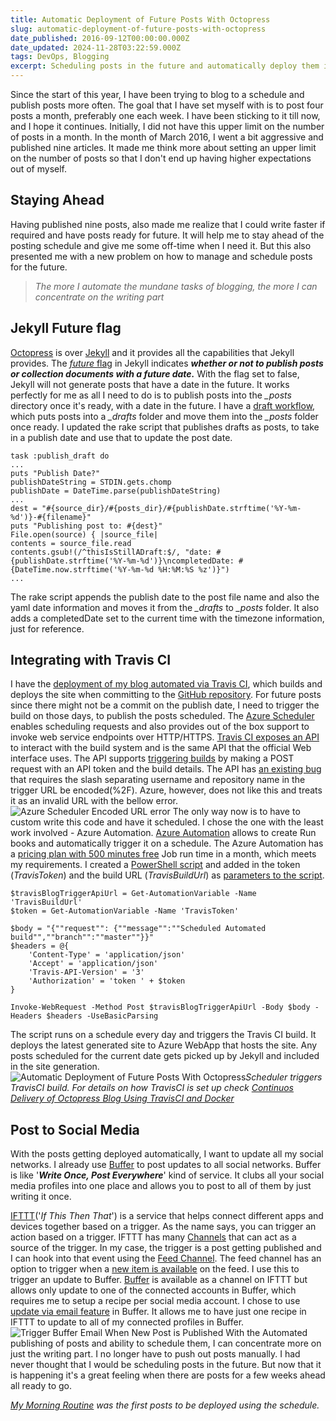 ```yaml
---
title: Automatic Deployment of Future Posts With Octopress
slug: automatic-deployment-of-future-posts-with-octopress
date_published: 2016-09-12T00:00:00.000Z
date_updated: 2024-11-28T03:22:59.000Z
tags: DevOps, Blogging
excerpt: Scheduling posts in the future and automatically deploy them in Octopress.
---
```


Since the start of this year, I have been trying to blog to a schedule and publish posts more often. The goal that I have set myself with is to post four posts a month, preferably one each week. I have been sticking to it till now, and I hope it continues. Initially, I did not have this upper limit on the number of posts in a month. In the month of March 2016, I went a bit aggressive and published nine articles. It made me think more about setting an upper limit on the number of posts so that I don't end up having higher expectations out of myself.

## Staying Ahead

Having published nine posts, also made me realize that I could write faster if required and have posts ready for future. It will help me to stay ahead of the posting schedule and give me some off-time when I need it. But this also presented me with a new problem on how to manage and schedule posts for the future.

> *The more I automate the mundane tasks of blogging, the more I can concentrate on the writing part*

## Jekyll Future flag

[Octopress](http://octopress.org/docs/) is over [Jekyll](https://jekyllrb.com/) and it provides all the capabilities that Jekyll provides. The [*future* flag](https://jekyllrb.com/docs/configuration/) in Jekyll indicates ***whether or not to publish posts or collection documents with a future date.*** With the flag set to false, Jekyll will not generate posts that have a date in the future. It works perfectly for me as all I need to do is to publish posts into the *_posts* directory once it's ready, with a date in the future. I have a [draft workflow](__GHOST_URL__/blog/optimizing-octopress-workflow-for-new-posts/), which puts posts into a *_drafts* folder and move them into the *_posts* folder once ready. I updated the rake script that publishes drafts as posts, to take in a publish date and use that to update the post date.

    task :publish_draft do
    ...
    puts "Publish Date?"
    publishDateString = STDIN.gets.chomp
    publishDate = DateTime.parse(publishDateString)
    ...
    dest = "#{source_dir}/#{posts_dir}/#{publishDate.strftime('%Y-%m-%d')}-#{filename}"
    puts "Publishing post to: #{dest}"
    File.open(source) { |source_file|
    contents = source_file.read
    contents.gsub!(/^thisIsStillADraft:$/, "date: #{publishDate.strftime('%Y-%m-%d')}\ncompletedDate: #{DateTime.now.strftime('%Y-%m-%d %H:%M:%S %z')}")
    ...
    

The rake script appends the publish date to the post file name and also the yaml date information and moves it from the *_drafts* to *_posts* folder. It also adds a completedDate set to the current time with the timezone information, just for reference.

## Integrating with Travis CI

I have the [deployment of my blog automated via Travis CI](__GHOST_URL__/blog/continuos-delivery-of-octopress-blog-using-travisci-and-docker/), which builds and deploys the site when committing to the [GitHub repository](https://github.com/rahulpnath/rahulpnath.com). For future posts since there might not be a commit on the publish date, I need to trigger the build on those days, to publish the posts scheduled. The [Azure Scheduler](https://azure.microsoft.com/en-us/services/scheduler/) enables scheduling requests and also provides out of the box support to invoke web service endpoints over HTTP/HTTPS. [Travis CI exposes an API](https://docs.travis-ci.com/api) to interact with the build system and is the same API that the official Web interface uses. The API supports [triggering builds](https://docs.travis-ci.com/user/triggering-builds) by making a POST request with an API token and the build details. The API has [an existing bug](https://github.com/travis-ci/travis-ci/issues/5101) that requires the slash separating username and repository name in the trigger URL be encoded(%2F). Azure, however, does not like this and treats it as an invalid URL with the bellow error.
![Azure Scheduler Encoded URL error](__GHOST_URL__/content/images/blogtrigger_scheduler_url_error.png)
The only way now is to have to custom write this code and have it scheduled. I chose the one with the least work involved - Azure Automation. [Azure Automation](https://azure.microsoft.com/en-us/services/automation/) allows to create Run books and automatically trigger it on a schedule. The Azure Automation has a [pricing plan with 500 minutes free](https://azure.microsoft.com/en-us/pricing/details/automation/) Job run time in a month, which meets my requirements. I created a [PowerShell script](https://azure.microsoft.com/en-us/documentation/articles/automation-runbook-types/#powershell-runbooks) and added in the token (*TravisToken*) and the build URL (*TravisBuildUrl*) as [parameters to the script](https://azure.microsoft.com/en-us/documentation/articles/automation-runbook-input-parameters/).

    $travisBlogTriggerApiUrl = Get-AutomationVariable -Name 'TravisBuildUrl'
    $token = Get-AutomationVariable -Name 'TravisToken'
    
    $body = "{""request"": {""message"":""Scheduled Automated build"",""branch"":""master""}}"
    $headers = @{
        'Content-Type' = 'application/json'
        'Accept' = 'application/json'
        'Travis-API-Version' = '3'
        'Authorization' = 'token ' + $token
    }
    
    Invoke-WebRequest -Method Post $travisBlogTriggerApiUrl -Body $body -Headers $headers -UseBasicParsing
    

The script runs on a schedule every day and triggers the Travis CI build. It deploys the latest generated site to Azure WebApp that hosts the site. Any posts scheduled for the current date gets picked up by Jekyll and included in the site generation.
![Automatic Deployment of Future Posts With Octopress](__GHOST_URL__/content/images/blog_scheduled.png)*Scheduler triggers TravisCI build. For details on how TravisCI is set up check [Continuos Delivery of Octopress Blog Using TravisCI and Docker](__GHOST_URL__/blog/continuos-delivery-of-octopress-blog-using-travisci-and-docker/)*
## Post to Social Media

With the posts getting deployed automatically, I want to update all my social networks. I already use [Buffer](https://buffer.com/) to post updates to all social networks. Buffer is like '***Write Once, Post Everywhere***' kind of service. It clubs all your social media profiles into one place and allows you to post to all of them by just writing it once.

[IFTTT](https://ifttt.com/recipes)('*If This Then That*') is a service that helps connect different apps and devices together based on a trigger. As the name says, you can trigger an action based on a trigger. IFTTT has many [Channels](https://ifttt.com/channels) that can act as a source of the trigger. In my case, the trigger is a post getting published and I can hook into that event using the [Feed Channel](https://ifttt.com/feed). The feed channel has an option to trigger when a [new item is available](https://ifttt.com/channels/feed/triggers/5-new-feed-item) on the feed. I use this to trigger an update to Buffer. [Buffer](https://ifttt.com/buffer) is available as a channel on IFTTT but allows only update to one of the connected accounts in Buffer, which requires me to setup a recipe per social media account. I chose to use [update via email feature](https://buffer.com/guides/email) in Buffer. It allows me to have just one recipe in IFTTT to update to all of my connected profiles in Buffer.
![Trigger Buffer Email When New Post is Published](__GHOST_URL__/content/images/blog_ifttt.png)
With the Automated publishing of posts and ability to schedule them, I can concentrate more on just the writing part. I no longer have to push out posts manually. I had never thought that I would be scheduling posts in the future. But now that it is happening it's a great feeling when there are posts for a few weeks ahead all ready to go.

*[My Morning Routine](__GHOST_URL__/blog/morning-routine/) was the first posts to be deployed using the schedule.*
